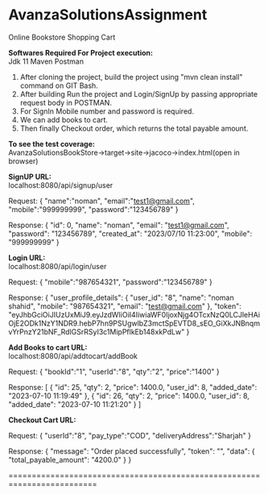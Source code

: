 # AvanzaSolutionsAssignment
Online Bookstore Shopping Cart  

**Softwares Required For Project execution:**  
Jdk 11
Maven
Postman


1. After cloning the project, build the project using "mvn clean install" command on GIT Bash.
2. After building Run the project and Login/SignUp by passing appropriate request body in POSTMAN.
3. For SignIn Mobile number and password is required.
4. We can add books to cart.
5. Then finally Checkout order, which returns the total payable amount.




   
**To see the test coverage:**  
AvanzaSolutionsBookStore->target->site->jacoco->index.html(open in browser)  






**SignUP URL:**  
localhost:8080/api/signup/user

Request:
{
"name":"noman",
"email":"test1@gmail.com",
"mobile":"999999999",
"password":"123456789"
}

Response:
{
    "id": 0,
    "name": "noman",
    "email": "test1@gmail.com",
    "password": "123456789",
    "created_at": "2023/07/10 11:23:00",
    "mobile": "999999999"
}


**Login URL:**  
localhost:8080/api/login/user

Request:
{
"mobile":"987654321",
"password":"123456789"
}

Response:
{
    "user_profile_details": {
        "user_id": "8",
        "name": "noman shahid",
        "mobile": "987654321",
        "email": "test@gmail.com"
    },
    "token": "eyJhbGciOiJIUzUxMiJ9.eyJzdWIiOiI4IiwiaWF0IjoxNjg4OTcxNzQ0LCJleHAiOjE2ODk1NzY1NDR9.hebP7hn9PSUgwlbZ3mctSpEVTD8_sEO_GiXkJNBnqmvYrPnzY21bNF_RdlGSrRSyI3c1MipPflkEb148xkPdLw"
}


**Add Books to cart URL:**  
localhost:8080/api/addtocart/addBook

Request:
{
"bookId":"1",
"userId":"8",
"qty":"2",
"price":"1400"
}

Response:
[
    {
        "id": 25,
        "qty": 2,
        "price": 1400.0,
        "user_id": 8,
        "added_date": "2023-07-10 11:19:49"
    },
    {
        "id": 26,
        "qty": 2,
        "price": 1400.0,
        "user_id": 8,
        "added_date": "2023-07-10 11:21:20"
    }
]


**Checkout Cart URL:**  

Request:
{
"userId":"8",
"pay_type":"COD",
"deliveryAddress":"Sharjah"
}


Response:
{
    "message": "Order placed successfully",
    "token": "",
    "data": {
        "total_payable_amount": "4200.0"
    }
}

=========================================================================
